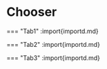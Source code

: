 # Chooser

=== "Tab1"
:import{importd.md}

=== "Tab2"
:import{importd.md}

=== "Tab3"
:import{importd.md}
